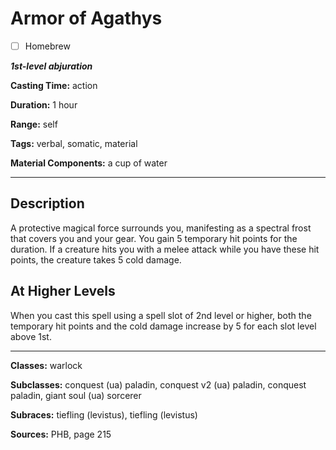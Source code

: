 # Armor of Agathys

- [ ] Homebrew

***1st-level abjuration***

**Casting Time:** action

**Duration:** 1 hour

**Range:** self

**Tags:** verbal, somatic, material

**Material Components:** a cup of water

---

## Description
A protective magical force surrounds you, manifesting as a spectral frost that covers you and your gear.
You gain 5 temporary hit points for the duration.
If a creature hits you with a melee attack while you have these hit points, the creature takes 5 cold damage.

## At Higher Levels
When you cast this spell using a spell slot of 2nd level or higher, both the temporary hit points and the cold damage increase by 5 for each slot level above 1st.

---

**Classes:** warlock

**Subclasses:** conquest (ua) paladin, conquest v2 (ua) paladin, conquest paladin, giant soul (ua) sorcerer

**Subraces:** tiefling (levistus), tiefling (levistus)

**Sources:** PHB, page 215
